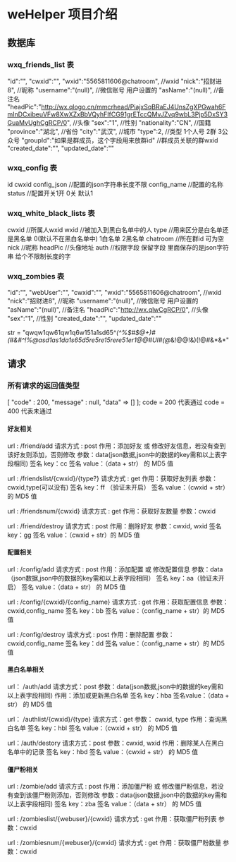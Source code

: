 # weHelper 项目介绍

## 数据库
### wxq_friends_list 表
"id":"",
"cwxid":"",
"wxid":"5565811606@chatroom", //wxid
"nick":"招财进8", //昵称
"username":"(null)", //微信账号 用户设置的
"asName":"(null)", //备注名
"headPic":"http://wx.qlogo.cn/mmcrhead/PiajxSqBRaEJ4UnsZgXPGwah6FmInDCxibeuVFw8XwXZxBbVQyhFIfCG91grETccQMvJZvq9wbL3Pjp5DxSY3GuaMvUghCgRCP/0", //头像
"sex":"1", //性别
"nationality":"CN", //国籍
"province":"湖北", //省份
"city":"武汉", //城市
"type":2, //类型 1个人号 2群 3公众号
"groupId":"如果是群成员，这个字段用来放群id" //群成员关联的群wxid
"created_date":"",
"updated_date":""

### wxq_config 表
id
cwxid
config_json //配置的json字符串长度不限
config_name //配置的名称
status //配置开关1开 0关 默认1

### wxq_white_black_lists 表
cwxid //所属人wxid
wxid //被加入到黑白名单中的人
type //用来区分是白名单还是黑名单 0(默认不在黑白名单中) 1白名单 2黑名单
chatroom //所在群id 可为空
nick //昵称
headPic //头像地址
auth //权限字段 保留字段 里面保存的是json字符串 给个不限制长度的字

### wxq_zombies 表
"id":"",
"webUser":"",
"cwxid":"",
"wxid":"5565811606@chatroom", //wxid
"nick":"招财进8", //昵称
"username":"(null)", //微信账号 用户设置的
"asName":"(null)", //备注名
"headPic":"http://wx.qlwCgRCP/0", //头像
"sex":"1", //性别
"created_date":"",
"updated_date":""

str = "qwqw1qw61qw1q6w151a1sd65^*(^%$#$@+)#(#&#^!%@asd1as1da1s65d5re5re15rere51er1@@#UI*#*(@*&!@@!&)(!@#&$*$&*"

## 请求
### 所有请求的返回值类型
 [
    "code" : 200,
    "message" : null,
    "data" => []
  ];
code = 200 代表通过
code = 400 代表未通过

#### 好友相关

url : /friend/add
请求方式 : post
作用：添加好友 或 修改好友信息，若没有查到该好友则添加，否则修改
参数：data(json数据,json中的数据的key需和以上表字段相同)
签名 key：cc
签名 value：（data + str） 的 MD5 值

url : /friendslist/{cwxid}/{type?}
请求方式 : get
作用：获取好友列表
参数：cwxid,type(可以没有)
签名 key：ff （验证未开启）
签名 value：（cwxid + str）的 MD5 值

url : /friendsnum/{cwxid}
请求方式 : get
作用：获取好友数量
参数：cwxid

url : /friend/destroy
请求方式 : post
作用：删除好友
参数：cwxid, wxid
签名 key：gg
签名 value：（cwxid + str）的 MD5 值

#### 配置相关

url : /config/add
请求方式 : post
作用：添加配置 或 修改配置信息
参数：data（json数据,json中的数据的key需和以上表字段相同）
签名 key：aa（验证未开启）
签名 value：（data + str） 的 MD5 值

url : /config/{cwxid}/{config_name}
请求方式 : get
作用：获取配置信息
参数：cwxid,config_name
签名 key：bb
签名 value：（config_name + str）的 MD5 值

url : /config/destroy
请求方式 : post
作用：删除配置
参数：cwxid,config_name
签名 key：dd
签名 value：（config_name + str）的 MD5 值

#### 黑白名单相关

url： /auth/add
请求方式：post
参数：data(json数据,json中的数据的key需和以上表字段相同)
作用：添加或更新黑白名单
签名 key：hba
签名value：（data + str） 的 MD5 值

url： /authlist/{cwxid}/{type}
请求方式：get
参数： cwxid, type
作用：查询黑白名单
签名 key：hbl
签名 value：（cwxid + str） 的 MD5 值

url：/auth/destory
请求方式：post
参数：cwxid, wxid
作用：删除某人在黑白名单中的记录
签名 key：hbd
签名 value：（cwxid + str） 的 MD5 值

#### 僵尸粉相关
url : /zombie/add
请求方式 : post
作用：添加僵尸粉 或 修改僵尸粉信息，若没有查到该僵尸粉则添加，否则修改
参数：data(json数据,json中的数据的key需和以上表字段相同)
签名 key：zba
签名 value：（data + str） 的 MD5 值

url : /zombieslist/{webuser}/{cwxid}
请求方式 : get
作用：获取僵尸粉列表
参数：cwxid

url : /zombiesnum/{webuser}/{cwxid}
请求方式 : get
作用：获取僵尸粉数量
参数：cwxid
